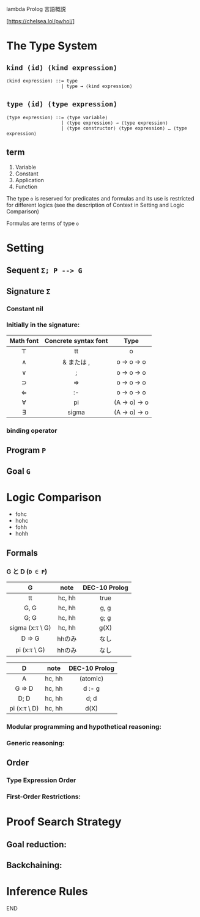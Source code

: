 lambda Prolog 言語概説

[https://chelsea.lol/pwhol/]

# The Type System

## ``kind ⟨id⟩ ⟨kind expression⟩``

```
⟨kind expression⟩ ::= type
                    | type → ⟨kind expression⟩
```


## ``type ⟨id⟩ ⟨type expression⟩``

```
⟨type expression⟩ ::= ⟨type variable⟩
                    | ⟨type expression⟩ → ⟨type expression⟩
                    | ⟨type constructor⟩ ⟨type expression⟩ … ⟨type expression⟩
```

## term

1. Variable
2. Constant
3. Application
4. Function

The type ``o`` is reserved for predicates and formulas and its use is restricted for different logics (see the description of Context in Setting and Logic Comparison)

Formulas are terms of type ``o``


# Setting

## Sequent ``Σ; P --> G``


## Signature ``Σ``

### Constant    nil

### Initially in the signature:


|Math font      | Concrete syntax font  | Type          |
|:-------------:|:---------------------:|:-------------:|
| ⊤             | tt                    | o             |
| ∧            | & または ,             | o -> o -> o  |
| ∨            | ;	                | o -> o -> o  |
| ⊃            | =>	                | o -> o -> o   |
| ⇐             | :-                    | o -> o -> o   |
| ∀            | pi                    | (A -> o) -> o |
| ∃            | sigma	               | (A -> o) -> o | 


### binding operator

## Program ``P``

## Goal ``G``



# Logic Comparison

- fohc
- hohc
- fohh
- hohh

## Formals

### G と D (``D ∈ P``)

| G                    |      note     |  DEC-10 Prolog  |
|:---------------------:|:-------------:|:--------------:|
| tt                   | hc, hh        |  true   |
| G, G                 | hc, hh        |  g, g  |
| G; G                 | hc, hh        |  g; g  |
| sigma (x:τ \ G)     | hc, hh        |  g(X)  |
| D => G               | hhのみ         |  なし    |
| pi (x:τ \ G)        | hhのみ         |   なし   |

| D                     |     note      | DEC-10 Prolog  |
|:---------------------:|:-------------:|:--------------:|
| A                     | hc, hh       |  (atomic) 
| G => D                | hc, hh       |  d :- g
| D; D                  | hc, hh       |  d; d
| pi (x:τ \ D)         | hc, hh        | d(X)


### Modular programming and hypothetical reasoning:

### Generic reasoning:


## Order

### Type Expression Order


### First-Order Restrictions:



# Proof Search Strategy


## Goal reduction:

## Backchaining:


# Inference Rules


END


